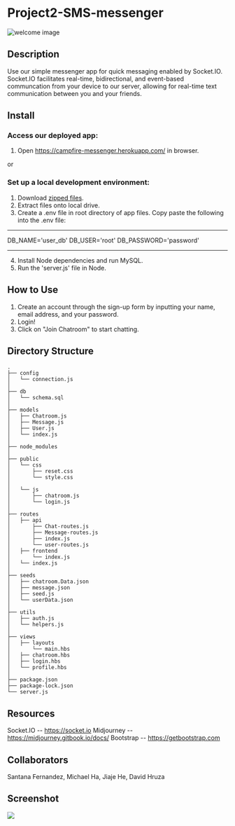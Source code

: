 # Project2-SMS-messenger

![welcome image](/welcome.JPG)

## Description
Use our simple messenger app for quick messaging enabled by Socket.IO.  Socket.IO facilitates real-time, bidirectional, and event-based communcation from your device to our server, allowing for real-time text communication between you and your friends.

## Install
### Access our deployed app:
1.  Open https://campfire-messenger.herokuapp.com/ in browser.

or

### Set up a local development environment:
1.  Download [zipped files](https://github.com/dhruza88/Project2-SMS-messenger/archive/refs/heads/dev.zip).
2.  Extract files onto local drive.
3.  Create a .env file in root directory of app files.  Copy paste the following into the .env file:
***
DB_NAME='user_db'
DB_USER='root'
DB_PASSWORD='password'
***
4.  Install Node dependencies and run MySQL.
5.  Run the 'server.js' file in Node.

## How to Use
1.  Create an account through the sign-up form by inputting your name, email address, and your password.
2.  Login!
3.  Click on "Join Chatroom" to start chatting.

## Directory Structure
```
.
├── config
│   └── connection.js
│
├── db
│   └── schema.sql
│
├── models
│   ├── Chatroom.js
│   ├── Message.js
│   ├── User.js
│   └── index.js
│  
├── node_modules
│ 
├── public
│   └── css
│       ├── reset.css
│       └── style.css
│
│   └── js
│       ├── chatroom.js
│       └── login.js
│
├── routes
│   ├── api
│       ├── Chat-routes.js
│       ├── Message-routes.js
│       ├── index.js
│       └── user-routes.js
│   ├── frontend
│       └── index.js
│   └── index.js
│
├── seeds
│   ├── chatroom.Data.json
│   ├── message.json
│   ├── seed.js
│   └── userData.json
│
├── utils
│   ├── auth.js
│   └── helpers.js
│
├── views
│   ├── layouts
│       └── main.hbs
│   ├── chatroom.hbs
│   ├── login.hbs
│   └── profile.hbs
│ 
├── package.json
├── package-lock.json
└── server.js
```


## Resources
Socket.IO -- https://socket.io
Midjourney -- https://midjourney.gitbook.io/docs/
Bootstrap -- https://getbootstrap.com

## Collaborators
Santana Fernandez, Michael Ha, Jiaje He, David Hruza

## Screenshot
<img src="./">
